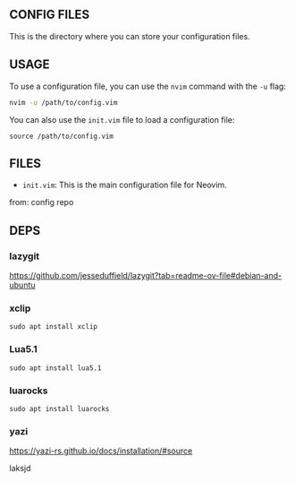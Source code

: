 ## CONFIG FILES

This is the directory where you can store your configuration files.

## USAGE

To use a configuration file, you can use the `nvim` command with the `-u` flag:

```bash
nvim -u /path/to/config.vim
```

You can also use the `init.vim` file to load a configuration file:

```vim
source /path/to/config.vim
```

## FILES

- `init.vim`: This is the main configuration file for Neovim.

from: config repo

## DEPS

### lazygit

https://github.com/jesseduffield/lazygit?tab=readme-ov-file#debian-and-ubuntu

### xclip

```sudo apt install xclip```

### Lua5.1

```sudo apt install lua5.1```

### luarocks

```sudo apt install luarocks```

### yazi

https://yazi-rs.github.io/docs/installation/#source

laksjd
